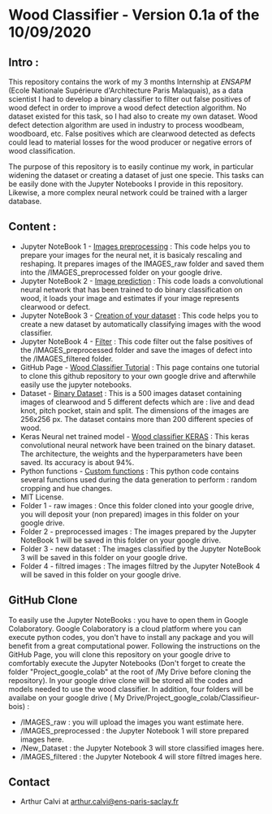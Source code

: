 # Wood Classifier - Version 0.1a of the 10/09/2020

## Intro :
This repository contains the work of my 3 months Internship at *ENSAPM* (Ecole Nationale Supérieure d'Architecture Paris Malaquais), as a data scientist I had to develop a binary classifier to filter out false positives of wood defect in order to improve a wood defect detection algorithm. No dataset existed for this task, so I had also to create my own dataset. Wood defect detection algorithm are used in industry to process woodbeam, woodboard, etc. False positives which are clearwood detected as defects could lead to material losses for the wood producer or negative errors of wood classification.

The purpose of this repository is to easily continue my work, in particular widening the dataset or creating a dataset of just one specie. This tasks can be easily done with the Jupyter Notebooks I provide in this repository. Likewise, a more complex neural network could be trained with a larger database.

## Content :
- Jupyter NoteBook 1 - [Images preprocessing](https://github.com/ArthurCalvi/Classifieur-Bois/blob/master/Images_preprocessing.ipynb) : This code helps you to prepare your images for the neural net, it is basicaly rescaling and reshaping. It prepares images of the IMAGES_raw folder and saved them into the /IMAGES_preprocessed folder on your google drive.
- Jupyter NoteBook 2 - [Image prediction](https://github.com/ArthurCalvi/Classifieur-Bois/blob/master/Image_prediction.ipynb) : This code loads a convolutional neural network that has been trained to do binary classification on wood, it loads your image and estimates if your image represents clearwood or defect.
- Jupyter NoteBook 3 - [Creation of your dataset](https://github.com/ArthurCalvi/Classifieur-Bois/blob/master/Creation_of_your_dataset.ipynb) : This code helps you to create a new dataset by automatically classifying images with the wood classifier.
- Jupyter NoteBook 4 - [Filter](https://github.com/ArthurCalvi/Classifieur-Bois/blob/master/Filter.ipynb) : This code filter out the false positives of the /IMAGES_preprocessed folder and save the images of defect into the /IMAGES_filtered folder.
- GitHub Page - [Wood Classifier Tutorial](https://arthurcalvi.github.io/Classifieur-Bois/) : This page contains one tutorial to clone this github repository to your own google drive and afterwhile easily use the jupyter notebooks.
- Dataset - [Binary Dataset](https://github.com/ArthurCalvi/Classifieur-Bois/blob/master/Binary_dataset_256.rar) : This is a 500 images dataset containing images of clearwood and 5 different defects which are : live and dead knot, pitch pocket, stain and split. The dimensions of the images are 256x256 px. The dataset contains more than 200 different species of wood.
- Keras Neural net trained model - [Wood classifier KERAS](https://github.com/ArthurCalvi/Classifieur-Bois/blob/master/MODEL_CNN1_bs32_ep100_augTrue_t1593511641.h5) : This keras convolutional neural network have been trained on the binary dataset. The architecture, the weights and the hyperparameters have been saved. Its accuracy is about 94%.
- Python functions - [Custom functions](https://github.com/ArthurCalvi/Classifieur-Bois/blob/master/custom_functions_v1.py) : This python code contains several functions used during the data generation to perform : random cropping and hue changes.
- MIT License.
- Folder 1 - raw images : Once this folder cloned into your google drive, you will deposit your (non prepared) images in this folder on your google drive.
- Folder 2 - preprocessed images : The images prepared by the Jupyter NoteBook 1 will be saved in this folder on your google drive.
- Folder 3 - new dataset : The images classified by the Jupyter NoteBook 3 will be saved in this folder on your google drive. 
- Folder 4 - filtred images : The images filtred by the Jupyter NoteBook 4 will be saved in this folder on your google drive. 

## GitHub Clone
To easily use the Jupyter NoteBooks : you have to open them in Google Colaboratory. Google Colaboratory is a cloud platform where you can execute python codes, you don't have to install any package and you will benefit from a great computational power. Following the instructions on the GitHub Page, you will clone this repository on your google drive to comfortably execute the Jupyter Notebooks (Don't forget to create the folder "Project_google_colab" at the root of /My Drive before cloning the repository). In your google drive clone will be stored all the codes and models needed to use the wood classifier. In addition, four folders will be availabe on your google drive ( My Drive/Project_google_colab/Classifieur-bois) :
- /IMAGES_raw : you will upload the images you want estimate here.
- /IMAGES_preprocessed : the Jupyter Notebook 1 will store prepared images here.
- /New_Dataset : the Jupyter Notebook 3 will store classified images here. 
- /IMAGES_filtered : the Jupyter Notebook 4 will store filtred images here.

## Contact
- Arthur Calvi at arthur.calvi@ens-paris-saclay.fr
